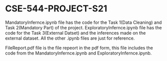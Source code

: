 # CSE-544-PROJECT-S21


MandatoryInfernce.ipynb file has the code for the Task 1(Data Cleaning) and Task 2(Mandatory Part) of the project.
ExploratoryInfernce.ipynb file has the code for the Task 3(External Datset) and the inferences made on the external dataset.
All the other .ipynb files are just for reference.

FileReport.pdf file is the file repeort in the pdf form, this file includes the code from the MandatoryInfernce.ipynb and ExploratoryInfernce.ipynb.
